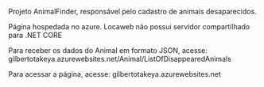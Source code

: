 Projeto AnimalFinder, responsável pelo cadastro de animais desaparecidos.

Página hospedada no azure. Locaweb não possui servidor compartilhado para .NET CORE

Para receber os dados do Animal em formato JSON, acesse: gilbertotakeya.azurewebsites.net/Animal/ListOfDisappearedAnimals

Para acessar a página, acesse: gilbertotakeya.azurewebsites.net